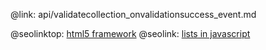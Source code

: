 @link: api/validatecollection_onvalidationsuccess_event.md

@seolinktop: [html5 framework](https://webix.com)
@seolink: [lists in javascript](https://webix.com/widget/list/)